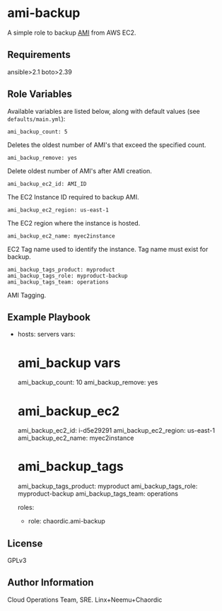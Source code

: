 ami-backup
=========

A simple role to backup [AMI](http://docs.aws.amazon.com/AWSEC2/latest/UserGuide/AMIs.html) from AWS EC2.

Requirements
------------

ansible>2.1
boto>2.39

Role Variables
--------------

Available variables are listed below, along with default values (see `defaults/main.yml`):

    ami_backup_count: 5

Deletes the oldest number of AMI's that exceed the specified count.

    ami_backup_remove: yes

Delete oldest number of AMI's after AMI creation.

    ami_backup_ec2_id: AMI_ID

The EC2 Instance ID required to backup AMI.

    ami_backup_ec2_region: us-east-1

The EC2 region where the instance is hosted.

    ami_backup_ec2_name: myec2instance

EC2 Tag name used to identify the instance. Tag name must exist for backup.

    ami_backup_tags_product: myproduct
    ami_backup_tags_role: myproduct-backup
    ami_backup_tags_team: operations

AMI Tagging.

Example Playbook
----------------
- hosts: servers
  vars:
    # ami_backup vars
    ami_backup_count: 10
    ami_backup_remove: yes
    # ami_backup_ec2
    ami_backup_ec2_id: i-d5e29291
    ami_backup_ec2_region: us-east-1
    ami_backup_ec2_name: myec2instance
    # ami_backup_tags
    ami_backup_tags_product: myproduct
    ami_backup_tags_role: myproduct-backup
    ami_backup_tags_team: operations

  roles:
     - role: chaordic.ami-backup

License
-------

GPLv3

Author Information
------------------

Cloud Operations Team, SRE. Linx+Neemu+Chaordic
